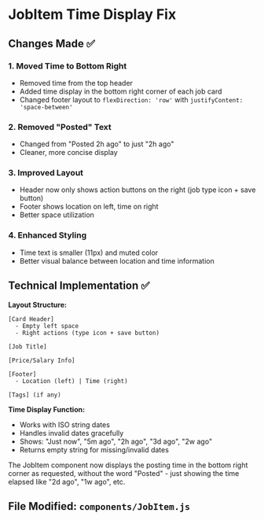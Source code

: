 # JobItem Time Display Fix

## Changes Made ✅

### 1. **Moved Time to Bottom Right**
- Removed time from the top header
- Added time display in the bottom right corner of each job card
- Changed footer layout to `flexDirection: 'row'` with `justifyContent: 'space-between'`

### 2. **Removed "Posted" Text**  
- Changed from "Posted 2h ago" to just "2h ago"
- Cleaner, more concise display

### 3. **Improved Layout**
- Header now only shows action buttons on the right (job type icon + save button)
- Footer shows location on left, time on right
- Better space utilization

### 4. **Enhanced Styling**
- Time text is smaller (11px) and muted color
- Better visual balance between location and time information

## Technical Implementation ✅

**Layout Structure:**
```
[Card Header]
  - Empty left space
  - Right actions (type icon + save button)

[Job Title]

[Price/Salary Info]

[Footer]
  - Location (left) | Time (right)

[Tags] (if any)
```

**Time Display Function:**
- Works with ISO string dates
- Handles invalid dates gracefully  
- Shows: "Just now", "5m ago", "2h ago", "3d ago", "2w ago"
- Returns empty string for missing/invalid dates

The JobItem component now displays the posting time in the bottom right corner as requested, without the word "Posted" - just showing the time elapsed like "2d ago", "1w ago", etc.

## File Modified: `components/JobItem.js`